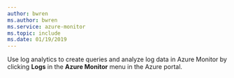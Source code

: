 ```yaml
---
author: bwren
ms.author: bwren
ms.service: azure-monitor
ms.topic: include
ms.date: 01/19/2019
---
```


Use log analytics to create queries and analyze log data in Azure Monitor by clicking **Logs** in the **Azure Monitor** menu in the Azure portal. 